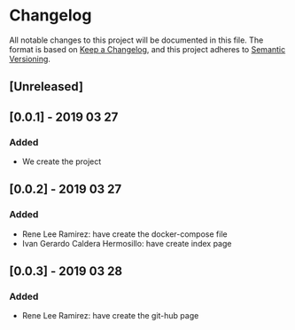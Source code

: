 # Changelog
All notable changes to this project will be documented in this file.
The format is based on [Keep a Changelog](https://keepachangelog.com/en/1.0.0/),
and this project adheres to [Semantic Versioning](https://semver.org/spec/v2.0.0.html).

## [Unreleased]

## [0.0.1] - 2019 03 27
### Added
- We create the project

## [0.0.2] - 2019 03 27
### Added
- Rene Lee Ramirez: have create the docker-compose file
- Ivan Gerardo Caldera Hermosillo: have create index page

## [0.0.3] - 2019 03 28
### Added
- Rene Lee Ramirez: have create the git-hub page

